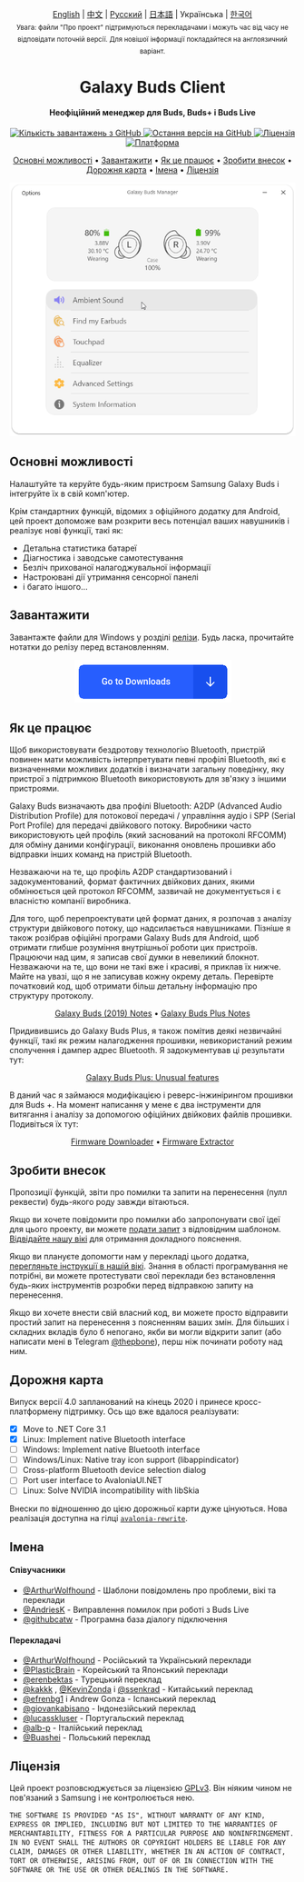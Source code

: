 <p align="center">
  <a href="../README.md">English</a> | <a href="./docs/README_chs.md">中文</a> | <a href="./docs/README_rus.md">Русский</a> | <a href="./docs/README_jpn.md">日本語</a> | Українська | <a href="./docs/README_kor.md">한국어</a><br>
    <sub>Увага: файли "Про проект" підтримуються перекладачами і можуть час від часу не відповідати поточній версії. Для новішої інформації покладайтеся на англоязичний варіант.</sub>
</p>
<h1 align="center">
  Galaxy Buds Client
  <br>
</h1>
<h4 align="center">Неофіційний менеджер для Buds, Buds+ і Buds Live</h4>
<p align="center">
  <a href="https://github.com/ThePBone/GalaxyBudsClient/releases">
    <img alt="Кількість завантажень з GitHub" src="https://img.shields.io/github/downloads/thepbone/galaxybudsclient/total">
  </a>
  <a href="https://github.com/ThePBone/GalaxyBudsClient/releases">
  	<img alt="Остання версія на GitHub" src="https://img.shields.io/github/v/release/thepbone/galaxybudsclient">
  </a>
  <a href="https://github.com/ThePBone/GalaxyBudsClient/blob/master/LICENSE">
      <img alt="Ліцензія" src="https://img.shields.io/github/license/thepbone/galaxybudsclient">
  </a>
  <a href="https://github.com/ThePBone/GalaxyBudsClient/releases">
    <img alt="Платформа" src="https://img.shields.io/badge/platform-Windows-yellowgreen">
  </a>
</p>
<p align="center">
  <a href="#основні-можливості">Основні можливості</a> •
  <a href="#завантажити">Завантажити</a> •
  <a href="#як-це-працює">Як це працює</a> •
  <a href="#зробити-внесок">Зробити внесок</a> •
  <a href="#дорожня-карта">Дорожня карта</a> •
  <a href="#імена">Імена</a> •
  <a href="#ліцензія">Ліцензія</a> 
</p>



<p align="center">
    <a href="#"><img alt="Screenshot" src="screenshots/screencap.gif"></a>
</p>

## Основні можливості

Налаштуйте та керуйте будь-яким пристроєм Samsung Galaxy Buds і інтегруйте їх в свій комп'ютер.

Крім стандартних функцій, відомих з офіційного додатку для Android, цей проект допоможе вам розкрити весь потенціал ваших навушників і реалізує нові функції, такі як:

* Детальна статистика батареї
* Діагностика і заводське самотестування
* Безліч прихованої налагоджувальної інформації
* Настроювані дії утримання сенсорної панелі
* і багато іншого...

## Завантажити

Завантажте файли для Windows у розділі [релізи](https://github.com/ThePBone/GalaxyBudsClient/releases). Будь ласка, прочитайте нотатки до релізу перед встановленням.

<p align="center">
    <a href="https://github.com/ThePBone/GalaxyBudsClient/releases"><img alt="Download" src="screenshots/download.png"></a>
</p>

## Як це працює

Щоб використовувати бездротову технологію Bluetooth, пристрій повинен мати можливість інтерпретувати певні профілі Bluetooth, які є визначеннями можливих додатків і визначати загальну поведінку, яку пристрої з підтримкою Bluetooth використовують для зв'язку з іншими пристроями.

Galaxy Buds визначають два профілі Bluetooth: A2DP (Advanced Audio Distribution Profile) для потокової передачі / управління аудіо і SPP (Serial Port Profile) для передачі двійкового потоку. Виробники часто використовують цей профіль (який заснований на протоколі RFCOMM) для обміну даними конфігурації, виконання оновлень прошивки або відправки інших команд на пристрій Bluetooth.

Незважаючи на те, що профіль A2DP стандартизований і задокументований, формат фактичних двійкових даних, якими обмінюється цей протокол RFCOMM, зазвичай не документується і є власністю компанії виробника.

Для того, щоб перепроектувати цей формат даних, я розпочав з аналізу структури двійкового потоку, що надсилається навушниками. Пізніше я також розібрав офіційні програми Galaxy Buds для Android, щоб отримати глибше розуміння внутрішньої роботи цих пристроїв. Працюючи над цим, я записав свої думки в невеликий блокнот. Незважаючи на те, що вони не такі вже і красиві, я приклав їх нижче. Майте на увазі, що я не записував кожну окрему деталь. Перевірте початковий код, щоб отримати більш детальну інформацію про структуру протоколу.

<p align="center">
  <a href="https://github.com/ThePBone/GalaxyBudsClient/blob/master/GalaxyBudsRFCommProtocol.md">Galaxy Buds (2019) Notes</a> •
  <a href="https://github.com/ThePBone/GalaxyBudsClient/blob/master/Galaxy%20Buds%20Plus%20RFComm%20Protocol%20Notes.md">Galaxy Buds Plus Notes</a>
</p>


Придивившись до Galaxy Buds Plus, я також помітив деякі незвичайні функції, такі як режим налагодження прошивки, невикористаний режим сполучення і дампер адрес Bluetooth. Я задокументував ці результати тут:

<p align="center">
  <a href="https://github.com/ThePBone/GalaxyBudsClient/blob/master/GalaxyBudsPlus_HiddenDebugFeatures.md">Galaxy Buds Plus: Unusual features</a>
</p>

В даний час я займаюся модифікацією і реверс-інжинірингом прошивки для Buds +. На момент написання у мене є два інструменти для витягання і аналізу за допомогою офіційних двійкових файлів прошивки. Подивіться їх тут:

<p align="center">
  <a href="https://github.com/ThePBone/GalaxyBudsFirmwareDownloader">Firmware Downloader</a> •
  <a href="https://github.com/ThePBone/GalaxyBudsFirmwareExtractor">Firmware Extractor</a>
</p>

## Зробити внесок

Пропозиції функцій, звіти про помилки та запити на перенесення (пулл реквести) будь-якого роду завжди вітаються.

Якщо ви хочете повідомити про помилки або запропонувати свої ідеї для цього проекту, ви можете [подати запит](https://github.com/ThePBone/GalaxyBudsClient/issues/new/choose) з відповідним шаблоном. [Відвідайте нашу вікі](https://github.com/ThePBone/GalaxyBudsClient/wiki/2.-How-to-submit-issues) для отримання докладного пояснення.

Якщо ви плануєте допомогти нам у перекладі цього додатка, [перегляньте інструкції в нашій вікі](https://github.com/ThePBone/GalaxyBudsClient/wiki/3.-How-to-help-with-translations). Знання в області програмування не потрібні, ви можете протестувати свої переклади без встановлення будь-яких інструментів розробки перед відправкою запиту на перенесення.

Якщо ви хочете внести свій власний код, ви можете просто відправити простий запит на перенесення з поясненням ваших змін. Для більших і складних вкладів було б непогано, якби ви могли відкрити запит (або написати мені в Telegram [@thepbone](https://t.me/thepbone)), перш ніж починати роботу над ним.

## Дорожня карта

Випуск версії 4.0 запланований на кінець 2020 і принесе кросс-платформену підтримку. Ось що вже вдалося реалізувати:


- [x] Move to .NET Core 3.1
- [x] Linux: Implement native Bluetooth interface
- [ ] Windows: Implement native Bluetooth interface
- [ ] Windows/Linux: Native tray icon support (libappindicator)
- [ ] Cross-platform Bluetooth device selection dialog
- [ ] Port user interface to AvaloniaUI.NET
- [ ] Linux: Solve NVIDIA incompatibility with libSkia

Внески по відношенню до цією дорожньої карти дуже цінуються. Нова реалізація доступна на гілці [`avalonia-rewrite`](https://github.com/ThePBone/GalaxyBudsClient/tree/avalonia-rewrite).


## Імена

#### Співучасники

* [@ArthurWolfhound](https://github.com/ArthurWolfhound) - Шаблони повідомлень про проблеми, вікі та переклади
* [@AndriesK](https://github.com/AndriesK) - Виправлення помилок при роботі з Buds Live
* [@githubcatw](https://github.com/githubcatw) - Програмна база діалогу підключення

#### Перекладачі

* [@ArthurWolfhound](https://github.com/ArthurWolfhound) - Російський та Український переклади
* [@PlasticBrain](https://github.com/fhalfkg) - Корейський та Японський переклади
* [@erenbektas](https://github.com/erenbektas) - Турецький переклад
* [@kakkk](https://github.com/kakkk) , [@KevinZonda](https://github.com/KevinZonda) і [@ssenkrad](https://github.com/ssenkrad) - Китайський переклад
* [@efrenbg1](https://github.com/efrenbg1) і Andrew Gonza - Іспанський переклад
* [@giovankabisano](https://github.com/giovankabisano) - Індонезійський переклад
* [@lucasskluser](https://github.com/lucasskluser) - Португальский переклад
* [@alb-p](https://github.com/alb-p) - Італійський переклад
* [@Buashei](https://github.com/Buashei) - Польський переклад

## Ліцензія

Цей проект розповсюджується за ліцензією [GPLv3](LICENSE). Він ніяким чином не пов'язаний з Samsung і не контролюється нею.

```
THE SOFTWARE IS PROVIDED "AS IS", WITHOUT WARRANTY OF ANY KIND, EXPRESS OR IMPLIED, INCLUDING BUT NOT LIMITED TO THE WARRANTIES OF MERCHANTABILITY, FITNESS FOR A PARTICULAR PURPOSE AND NONINFRINGEMENT. IN NO EVENT SHALL THE AUTHORS OR COPYRIGHT HOLDERS BE LIABLE FOR ANY CLAIM, DAMAGES OR OTHER LIABILITY, WHETHER IN AN ACTION OF CONTRACT, TORT OR OTHERWISE, ARISING FROM, OUT OF OR IN CONNECTION WITH THE SOFTWARE OR THE USE OR OTHER DEALINGS IN THE SOFTWARE.
```

